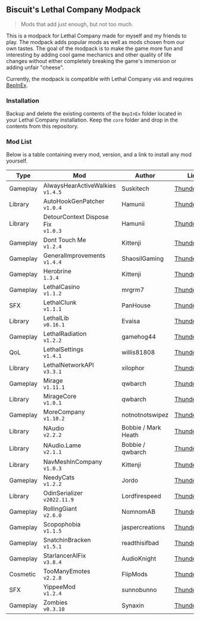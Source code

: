 ## Biscuit's Lethal Company Modpack

> Mods that add just enough, but not too much.

This is a modpack for Lethal Company made for myself and my friends to play. The modpack adds popular mods as well as
mods chosen from our own tastes. The goal of the modpack is to make the game more fun and interesting by adding cool
game mechanics and other quality of life changes without either completely breaking the game's immersion or adding
unfair "cheese".

Currently, the modpack is compatible with Lethal Company `v66` and
requires [BepInEx](https://github.com/BepInEx/BepInEx).

### Installation

Backup and delete the existing contents of the `BepInEx` folder located in your Lethal Company installation. Keep
the `core` folder and drop in the contents from this repository.

### Mod List

Below is a table containing every mod, version, and a link to install any mod yourself.

| Type     | Mod                                   | Author              | Link                                                                                          |
|----------|---------------------------------------|---------------------|-----------------------------------------------------------------------------------------------|
| Gameplay | AlwaysHearActiveWalkies<br>`v1.4.5`   | Suskitech           | [Thunderstore](https://thunderstore.io/c/lethal-company/p/Suskitech/AlwaysHearActiveWalkies/) |
| Library  | AutoHookGenPatcher<br>`v1.0.4`        | Hamunii             | [Thunderstore](https://thunderstore.io/c/lethal-company/p/Hamunii/AutoHookGenPatcher/)        |
| Library  | DetourContext Dispose Fix<br>`v1.0.3` | Hamunii             | [Thunderstore](https://thunderstore.io/c/lethal-company/p/Hamunii/DetourContext_Dispose_Fix/) |
| Gameplay | Dont Touch Me<br>`v1.2.4`             | Kittenji            | [Thunderstore](https://thunderstore.io/c/lethal-company/p/Kittenji/Dont_Touch_Me/)            |
| Gameplay | GeneralImprovements<br>`v1.4.4`       | ShaosilGaming       | [Thunderstore](https://thunderstore.io/c/lethal-company/p/ShaosilGaming/GeneralImprovements/) |
| Gameplay | Herobrine<br>`1.3.4`                  | Kittenji            | [Thunderstore](https://thunderstore.io/c/lethal-company/p/Kittenji/Herobrine/)                |
| Gameplay | LethalCasino<br>`v1.1.2`              | mrgrm7              | [Thunderstore](https://thunderstore.io/c/lethal-company/p/mrgrm7/LethalCasino/)               |
| SFX      | LethalClunk<br>`v1.1.1`               | PanHouse            | [Thunderstore](https://thunderstore.io/c/lethal-company/p/PanHouse/LethalClunk/)               |
| Library  | LethalLib<br>`v0.16.1`                | Evaisa              | [Thunderstore](https://thunderstore.io/c/lethal-company/p/Evaisa/LethalLib/)                  |
| Gameplay | LethalRadiation<br>`v1.2.2`           | gamehog44           | [Thunderstore](https://thunderstore.io/c/lethal-company/p/gamehog44/LethalRadiation/)         |
| QoL      | LethalSettings<br>`v1.4.1`            | willis81808         | [Thunderstore](https://thunderstore.io/c/lethal-company/p/willis81808/LethalSettings/)        |
| Library  | LethalNetworkAPI<br>`v3.3.1`          | xilophor            | [Thunderstore](https://thunderstore.io/c/lethal-company/p/xilophor/LethalNetworkAPI/)         |
| Gameplay | Mirage<br>`v1.11.1`                   | qwbarch             | [Thunderstore](https://thunderstore.io/c/lethal-company/p/qwbarch/Mirage/)                    |
| Library  | MirageCore<br>`v1.0.1`                | qwbarch             | [Thunderstore](https://thunderstore.io/c/lethal-company/p/qwbarch/MirageCore/)                |
| Gameplay | MoreCompany<br>`v1.10.2`              | notnotnotswipez     | [Thunderstore](https://thunderstore.io/c/lethal-company/p/notnotnotswipez/MoreCompany/)       |
| Library  | NAudio<br>`v2.2.2`                    | Bobbie / Mark Heath | [Thunderstore](https://thunderstore.io/c/lethal-company/p/Bobbie/NAudio/)                     |
| Library  | NAudio.Lame<br>`v2.1.1`               | Bobbie / qwbarch    | [Thunderstore](https://thunderstore.io/c/lethal-company/p/qwbarch/NAudioLame/)                |
| Library  | NavMeshInCompany<br>`v1.0.3`          | Kittenji            | [Thunderstore](https://thunderstore.io/c/lethal-company/p/Kittenji/NavMeshInCompany/)         |
| Gameplay | NeedyCats<br>`v1.2.2`                 | Jordo               | [Thunderstore](https://thunderstore.io/c/lethal-company/p/Jordo/NeedyCats/)                   |
| Library  | OdinSerializer<br>`v2022.11.9`        | Lordfirespeed       | [Thunderstore](https://thunderstore.io/c/lethal-company/p/Lordfirespeed/OdinSerializer/)      |
| Gameplay | RollingGiant<br>`v2.6.0`              | NomnomAB            | [Thunderstore](https://thunderstore.io/c/lethal-company/p/NomnomAB/RollingGiant/)             |
| Gameplay | Scopophobia<br>`v1.1.5`               | jaspercreations     | [Thunderstore](https://thunderstore.io/c/lethal-company/p/jaspercreations/Scopophobia/)       |
| Gameplay | SnatchinBracken<br>`v1.5.1`           | readthisifbad       | [Thunderstore](https://thunderstore.io/c/lethal-company/p/readthisifbad/SnatchinBracken/)     |
| Gameplay | StarlancerAIFix<br>`v3.8.4`           | AudioKnight         | [Thunderstore](https://thunderstore.io/c/lethal-company/p/AudioKnight/StarlancerAIFix/)       |
| Cosmetic | TooManyEmotes<br>`v2.2.8`             | FlipMods            | [Thunderstore](https://thunderstore.io/c/lethal-company/p/FlipMods/TooManyEmotes/)            |
| SFX      | YippeeMod<br>`v1.2.4`                 | sunnobunno          | [Thunderstore](https://thunderstore.io/c/lethal-company/p/sunnobunno/YippeeMod/)              |
| Gameplay | Zombies<br>`v0.3.10`                  | Synaxin             | [Thunderstore](https://thunderstore.io/c/lethal-company/p/Synaxin/Zombies/)                   |
